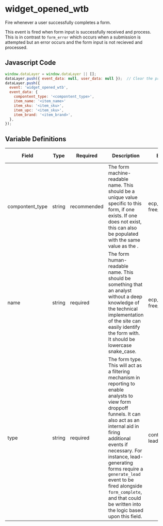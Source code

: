 # widget_opened_wtb

Fire whenever a user successfully completes a form. 

This event is fired when form input is successfully received and process. This is in contrast to `form_error` which occurs when a submission is attempted but an error occurs and the form input is not recieved and processed.

## Javascript Code

```js
window.dataLayer = window.dataLayer || [];
dataLayer.push({ event_data: null, user_data: null });  // Clear the previous event_data object.
dataLayer.push({
  event: 'widget_opened_wtb',
  event_data: {
    compontent_type: '<compontent_type>',
    item_name: '<item_name>'
    item_sku: '<item_sku>',
    item_upc: '<item_sku>',
    item_brand: '<item_brand>',
  },
});
```

## Variable Definitions

|Field|Type|Required|Description|Example|Pattern|Min Length|Max Length|Minimum|Maximum|Multiple Of|
| --- | --- | --- | --- | --- | --- | --- | --- | --- | --- | --- |
|compontent_type|string|recommended|The form machine-readable name. This should be a unique value specific to this form, if one exists. If one does not exist, this can also be populated with the same value as the <name>.|ecp_locator, free_trial|
|name|string|required|The form human-readable name. This should be something that an analyst without a deep knowledge of the technical implementation of the site can easily identify the form with. It should be lowercase snake_case.|ecp_locator, free_trial|
|type|string|required|The form type. This will act as a filtering mechanism in reporting to enable analysts to view form droppoff funnels. It can also act as an internal aid in firing additional events if necessary. For instance, lead-generating forms require a `generate_lead` event to be fired alongside `form_complete`, and that could be written into the logic based upon this field.|contact, lead_generation|
